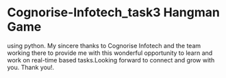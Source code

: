 # Cognorise-Infotech_task3 Hangman Game 
using python.
My sincere thanks to Cognorise Infotech and 
the team working there to provide me with this 
wonderful opportunity to learn and work on
real-time based tasks.Looking forward to
connect and grow with you.
Thank you!.

